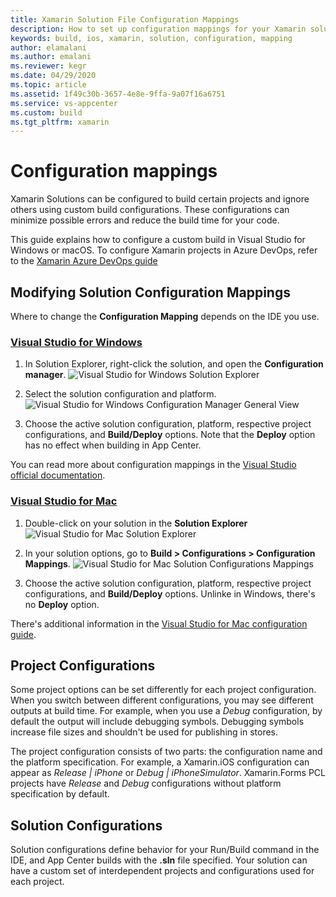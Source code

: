 ```yaml
---
title: Xamarin Solution File Configuration Mappings
description: How to set up configuration mappings for your Xamarin solution
keywords: build, ios, xamarin, solution, configuration, mapping
author: elamalani
ms.author: emalani
ms.reviewer: kegr
ms.date: 04/29/2020
ms.topic: article
ms.assetid: 1f49c30b-3657-4e8e-9ffa-9a07f16a6751
ms.service: vs-appcenter
ms.custom: build
ms.tgt_pltfrm: xamarin
---
```


# Configuration mappings
Xamarin Solutions can be configured to build certain projects and ignore others using custom build configurations. These configurations can minimize possible errors and reduce the build time for your code. 

This guide explains how to configure a custom build in Visual Studio for Windows or macOS. To configure Xamarin projects in Azure DevOps, refer to the [Xamarin Azure DevOps guide](https://www.visualstudio.com/ru-ru/docs/build/apps/mobile/xamarin) 

## Modifying Solution Configuration Mappings
Where to change the **Configuration Mapping** depends on the IDE you use. 

### [Visual Studio for Windows](#tab/vswin/)
1. In Solution Explorer, right-click the solution, and open the **Configuration manager**.
![Visual Studio for Windows Solution Explorer](images/vswindows-solution-explorer.png)

2. Select the solution configuration and platform.
![Visual Studio for Windows Configuration Manager General View](images/vswindows-configuration-manager.png)

3. Choose the active solution configuration, platform, respective project configurations, and **Build/Deploy** options. Note that the **Deploy** option has no effect when building in App Center. 

You can read more about configuration mappings in the [Visual Studio official documentation](https://docs.microsoft.com/visualstudio/extensibility/internals/configuration-options-overview).

### [Visual Studio for Mac](#tab/vsmac/)
1. Double-click on your solution in the **Solution Explorer**
![Visual Studio for Mac Solution Explorer](images/vsmac-solution-explorer.png)

2. In your solution options, go to **Build > Configurations > Configuration Mappings**.
![Visual Studio for Mac Solution Configurations Mappings](images/vsmac-solution-configurations-mappings.png)

3. Choose the active solution configuration, platform, respective project configurations, and **Build/Deploy** options. Unlinke in Windows, there's no **Deploy** option.

There's additional information in the [Visual Studio for Mac configuration guide](https://docs.microsoft.com/visualstudio/mac/create-and-edit-configurations#creating-a-solution-build-configuration).

## Project Configurations
Some project options can be set differently for each project configuration. When you switch between different configurations, you may see different outputs at build time. For example, when you use a *Debug* configuration, by default the output will include debugging symbols. Debugging symbols increase file sizes and shouldn't be used for publishing in stores.

The project configuration consists of two parts: the configuration name and the platform specification. For example, a Xamarin.iOS configuration can appear as *Release | iPhone* or *Debug | iPhoneSimulator*. Xamarin.Forms PCL projects have *Release* and *Debug* configurations without platform specification by default.

## Solution Configurations
Solution configurations define behavior for your Run/Build command in the IDE, and App Center builds with the **.sln** file specified. Your solution can have a custom set of interdependent projects and configurations used for each project. 
